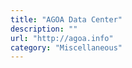 ```yaml
---
title: "AGOA Data Center"
description: ""
url: "http://agoa.info"
category: "Miscellaneous"
---
```

